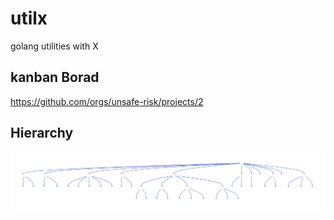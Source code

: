 # utilx

golang utilities with X

## kanban Borad

https://github.com/orgs/unsafe-risk/projects/2

## Hierarchy

![hierarchy](./hierarchical.svg)


